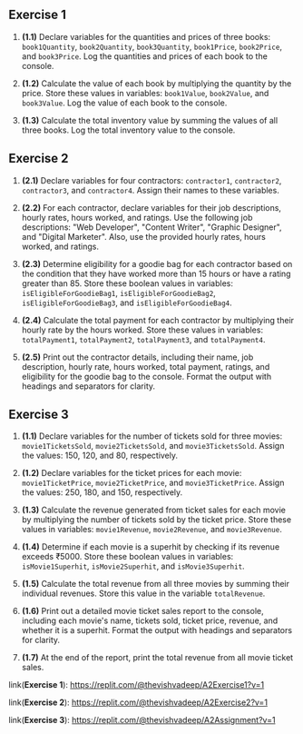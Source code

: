 ## Exercise 1

1.  **(1.1)** Declare variables for the quantities and prices of three books: `book1Quantity`, `book2Quantity`, `book3Quantity`, `book1Price`, `book2Price`, and `book3Price`. Log the quantities and prices of each book to the console.
    
2.  **(1.2)** Calculate the value of each book by multiplying the quantity by the price. Store these values in variables: `book1Value`, `book2Value`, and `book3Value`. Log the value of each book to the console.
    
3.  **(1.3)** Calculate the total inventory value by summing the values of all three books. Log the total inventory value to the console.
    
## Exercise 2

1.  **(2.1)** Declare variables for four contractors: `contractor1`, `contractor2`, `contractor3`, and `contractor4`. Assign their names to these variables.
    
2.  **(2.2)** For each contractor, declare variables for their job descriptions, hourly rates, hours worked, and ratings. Use the following job descriptions: "Web Developer", "Content Writer", "Graphic Designer", and "Digital Marketer". Also, use the provided hourly rates, hours worked, and ratings.
    
3.  **(2.3)** Determine eligibility for a goodie bag for each contractor based on the condition that they have worked more than 15 hours or have a rating greater than 85. Store these boolean values in variables: `isEligibleForGoodieBag1`, `isEligibleForGoodieBag2`, `isEligibleForGoodieBag3`, and `isEligibleForGoodieBag4`.
    
4.  **(2.4)** Calculate the total payment for each contractor by multiplying their hourly rate by the hours worked. Store these values in variables: `totalPayment1`, `totalPayment2`, `totalPayment3`, and `totalPayment4`.
    
5.  **(2.5)** Print out the contractor details, including their name, job description, hourly rate, hours worked, total payment, ratings, and eligibility for the goodie bag to the console. Format the output with headings and separators for clarity.

## Exercise 3

1.  **(1.1)** Declare variables for the number of tickets sold for three movies: `movie1TicketsSold`, `movie2TicketsSold`, and `movie3TicketsSold`. Assign the values: 150, 120, and 80, respectively.
    
2.  **(1.2)** Declare variables for the ticket prices for each movie: `movie1TicketPrice`, `movie2TicketPrice`, and `movie3TicketPrice`. Assign the values: 250, 180, and 150, respectively.
    
3.  **(1.3)** Calculate the revenue generated from ticket sales for each movie by multiplying the number of tickets sold by the ticket price. Store these values in variables: `movie1Revenue`, `movie2Revenue`, and `movie3Revenue`.
    
4.  **(1.4)** Determine if each movie is a superhit by checking if its revenue exceeds ₹5000. Store these boolean values in variables: `isMovie1Superhit`, `isMovie2Superhit`, and `isMovie3Superhit`.
    
5.  **(1.5)** Calculate the total revenue from all three movies by summing their individual revenues. Store this value in the variable `totalRevenue`.
    
6.  **(1.6)** Print out a detailed movie ticket sales report to the console, including each movie's name, tickets sold, ticket price, revenue, and whether it is a superhit. Format the output with headings and separators for clarity.
    
7.  **(1.7)** At the end of the report, print the total revenue from all movie ticket sales.
    

link(**Exercise 1**): https://replit.com/@thevishvadeep/A2Exercise1?v=1

link(**Exercise 2**): https://replit.com/@thevishvadeep/A2Exercise2?v=1

link(**Exercise 3**): https://replit.com/@thevishvadeep/A2Assignment?v=1
